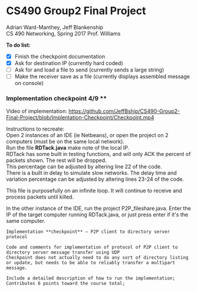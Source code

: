 # CS490 Group2 Final Project
Adrian Ward-Manthey, Jeff Blankenship     
CS 490 Networking, Spring 2017
Prof. Williams

**To do list:**
- [x] Finish the checkpoint documentation
- [x] Ask for destination IP (currently hard coded)
- [ ] Ask for and load a file to send (currently sends a large string)
- [ ] Make the receiver save as a file (currently displays assembled message on console)

### Implementation checkpoint 4/9 **

Video of implementation:
https://github.com/JeffBship/CS490-Group2-Final-Project/blob/Implentation-Checkpoint/Checkpoint.mp4

Instructions to recreate:  
Open 2 instances of an IDE (ie Netbeans), or open the project on 2 computers (must be on the same local network).  
Run the file **RDTack.java**  make note of the local IP.  
RDTack has some built in testing functions, and will only ACK the percent of packets shown.  The rest will be dropped.  
This percentage can be adjusted by altering line 22 of the code.  
There is a built in delay to simulate slow networks.  The delay time and variation percentage can be adjusted by altering lines 23-24 of the code. 

This file is purposefully on an infinite loop.  It will continue to receive and process packets until killed.

In the other instance of the IDE, run the project P2P_fileshare.java.  Enter the IP of the target computer running RDTack.java, or just press enter if it's the same computer.


```
Implementation **checkpoint** – P2P client to directory server protocol

Code and comments for implementation of protocol of P2P client to directory server message transfer using UDP
Checkpoint does not actually need to do any sort of directory listing or update, but needs to be able to reliably transfer a multipart message.

Include a detailed description of how to run the implementation;
Contributes 6 points toward the course total;
```
